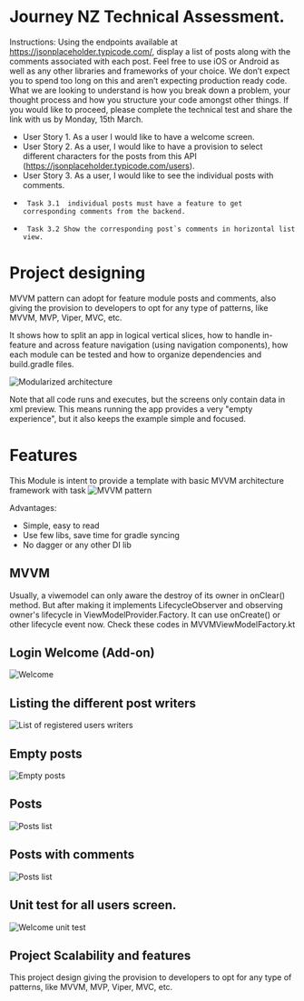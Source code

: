 # Journey NZ Technical Assessment.

Instructions: Using the endpoints available at https://jsonplaceholder.typicode.com/, display a list of posts along with the comments associated with each post. Feel free to use iOS or Android as well as any other libraries and frameworks of your choice. We don’t expect you to spend too long on this and aren’t expecting production ready code. What we are looking to understand is how you break down a problem, your thought process and how you structure your code amongst other things. If you would like to proceed, please complete the technical test and share the link with us by Monday, 15th March.


- User Story 1. As a user I would like to have a welcome screen. 
- User Story 2. As a user, I would like to have a provision to select different characters for the posts from this API (https://jsonplaceholder.typicode.com/users).
- User Story 3. As a user, I would like to see the individual posts with comments.
-      Task 3.1  individual posts must have a feature to get corresponding comments from the backend.
-      Task 3.2 Show the corresponding post`s comments in horizontal list view.


# Project designing

MVVM pattern can adopt for feature module posts and comments, also giving the provision to developers to opt for any type of patterns, like MVVM, MVP, Viper, MVC, etc.

It shows how to split an app in logical vertical slices, how to handle in-feature and across feature navigation (using navigation components), how each module can be tested and how to organize dependencies and build.gradle files. 

![Modularized architecture](https://github.com/anandmampuzhakal/CucumberTest/blob/main/readme/modularized_architecture.png)

Note that all code runs and executes, but the screens only contain data in xml preview. This means running the app provides a very "empty experience", but it also keeps the example simple and focused.

# Features 
This Module is intent to provide a template with basic MVVM architecture framework with task 
![MVVM pattern](https://github.com/anandmampuzhakal/CucumberTest/blob/main/readme/mvvmpattern.png)

Advantages:

- Simple, easy to read
- Use few libs, save time for gradle syncing
- No dagger or any other DI lib

## MVVM
Usually, a viwemodel can only aware the destroy of its owner in onClear() method. But after making it implements LifecycleObserver and observing owner's lifecycle in ViewModelProvider.Factory. It can use onCreate() or other lifecycle event now.
Check these codes in MVVMViewModelFactory.kt

## Login Welcome (Add-on)
![Welcome](https://github.com/anandmampuzhakal/JourneyAssessment/blob/master/readme/welcomescreen.png)

## Listing the different post writers
![List of registered users writers](https://github.com/anandmampuzhakal/JourneyAssessment/blob/master/readme/list_of_users.png)

## Empty posts
![Empty posts](https://github.com/anandmampuzhakal/JourneyAssessment/blob/master/readme/empty_post.png)

## Posts
![Posts list](https://github.com/anandmampuzhakal/JourneyAssessment/blob/master/readme/post_list.png)

## Posts with comments
![Posts list](https://github.com/anandmampuzhakal/JourneyAssessment/blob/master/readme/show_comments.png)

## Unit test for all users screen. 
![Welcome unit test](https://github.com/anandmampuzhakal/JourneyAssessment/blob/master/readme/unittest.png)

## Project Scalability and features 
This project design giving the provision to developers to opt for any type of patterns, like MVVM, MVP, Viper, MVC, etc.

